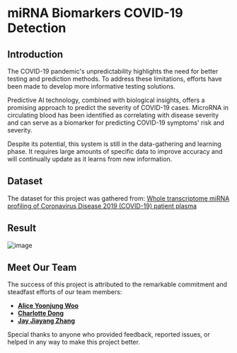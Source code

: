 # miRNA Biomarkers COVID-19 Detection

## Introduction
The COVID-19 pandemic's unpredictability highlights the need for better testing and prediction methods. To address these limitations, efforts have been made to develop more informative testing solutions. 

Predictive AI technology, combined with biological insights, offers a promising approach to predict the severity of COVID-19 cases. MicroRNA in circulating blood has been identified as correlating with disease severity and can serve as a biomarker for predicting COVID-19 symptoms' risk and severity. 

Despite its potential, this system is still in the data-gathering and learning phase. It requires large amounts of specific data to improve accuracy and will continually update as it learns from new information.

## Dataset
The dataset for this project was gathered from:
[Whole transcriptome miRNA profiling of Coronavirus Disease 2019 (COVID-19) patient plasma](https://www.ncbi.nlm.nih.gov/geo/query/acc.cgi?acc=GSE178246)

## Result
![image](https://github.com/alicewoo0925/miRNA-COVID19detection/assets/48823257/5dd52f9e-e3a9-4366-acb4-68a6e71ce333)


## Meet Our Team
The success of this project is attributed to the remarkable commitment and steadfast efforts of our team members:

- **[Alice Yoonjung Woo](https://www.linkedin.com/in/yoonjung-woo-7240b5174/)**
- **[Charlotte Dong](https://www.linkedin.com/in/charlotte-dong-75131a1b3/)**
- **[Jay Jiayang Zhang](https://www.linkedin.com/in/jay-jiayang-zhang-002680180/)**

Special thanks to anyone who provided feedback, reported issues, or helped in any way to make this project better.
